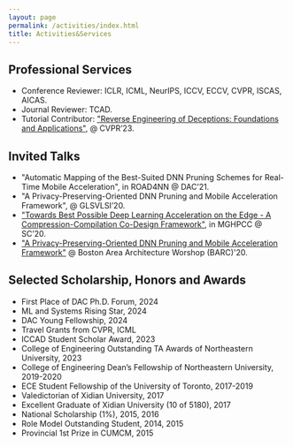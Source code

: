 ```yaml
---
layout: page
permalink: /activities/index.html
title: Activities&Services
---
```


## Professional Services

- Conference Reviewer: ICLR, ICML, NeurIPS, ICCV, ECCV, CVPR, ISCAS, AICAS.
- Journal Reviewer: TCAD.
- Tutorial Contributor:  ["Reverse Engineering of Deceptions: Foundations and Applications"](https://sites.google.com/view/cvpr2023red), @ CVPR’23.


## Invited Talks

- "Automatic Mapping of the Best-Suited DNN Pruning Schemes for Real-Time Mobile Acceleration", in ROAD4NN @ DAC’21.
- "A Privacy-Preserving-Oriented DNN Pruning and Mobile Acceleration Framework", @ GLSVLSI’20.
- ["Towards Best Possible Deep Learning Acceleration on the Edge - A Compression-Compilation Co-Design Framework"](https://sc20.mghpcc.org/talk/towards-best-possible-deep-learning-acceleration-on-the-edge-a-compression-compilation-co-design-framework/), in MGHPCC @ SC’20.
- ["A Privacy-Preserving-Oriented DNN Pruning and Mobile Acceleration Framework"](https://bostonarch.github.io/2020/) @ Boston Area Architecture Worshop (BARC)'20.

## Selected Scholarship, Honors and Awards
- First Place of DAC Ph.D. Forum, 2024
- ML and Systems Rising Star, 2024
- DAC Young Fellowship, 2024
- Travel Grants from CVPR, ICML
- ICCAD Student Scholar Award, 2023
- College of Engineering Outstanding TA Awards of Northeastern University, 2023 
- College of Engineering Dean’s Fellowship of Northeastern University, 2019-2020
- ECE Student Fellowship of the University of Toronto, 2017-2019
- Valedictorian of Xidian University, 2017
- Excellent Graduate of Xidian University (10 of 5180), 2017
- National Scholarship (1%), 2015, 2016
- Role Model Outstanding Student, 2014, 2015
- Provincial 1st Prize in CUMCM, 2015

